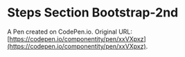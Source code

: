 # Steps Section Bootstrap-2nd

A Pen created on CodePen.io. Original URL: [https://codepen.io/componentity/pen/xxVXpxz](https://codepen.io/componentity/pen/xxVXpxz).


